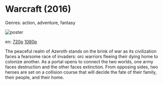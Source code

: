 # Warcraft (2016)

Genres: action, adventure, fantasy

![poster](http://image.tmdb.org/t/p/w500/1G29v3Mgw8n8ekhlmMZTPEijA5R.jpg)

en:
  [720p](magnet:?xt=urn:btih:4EC271D6C6589CBBDDC27FF9CE396A071636DFB3&tr=udp://glotorrents.pw:6969/announce&tr=udp://tracker.opentrackr.org:1337/announce&tr=udp://torrent.gresille.org:80/announce&tr=udp://tracker.openbittorrent.com:80&tr=udp://tracker.coppersurfer.tk:6969&tr=udp://tracker.leechers-paradise.org:6969&tr=udp://p4p.arenabg.ch:1337&tr=udp://tracker.internetwarriors.net:1337)
  [1080p](magnet:?xt=urn:btih:1B5AD195A79DFC49DA7876BDBA4D22274E1BCAB7&tr=udp://glotorrents.pw:6969/announce&tr=udp://tracker.opentrackr.org:1337/announce&tr=udp://torrent.gresille.org:80/announce&tr=udp://tracker.openbittorrent.com:80&tr=udp://tracker.coppersurfer.tk:6969&tr=udp://tracker.leechers-paradise.org:6969&tr=udp://p4p.arenabg.ch:1337&tr=udp://tracker.internetwarriors.net:1337)
  


The peaceful realm of Azeroth stands on the brink of war as its civilization faces a fearsome race of invaders: orc warriors fleeing their dying home to colonize another. As a portal opens to connect the two worlds, one army faces destruction and the other faces extinction. From opposing sides, two heroes are set on a collision course that will decide the fate of their family, their people, and their home.